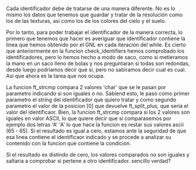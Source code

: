 Cada identificador debe de tratarse de una manera diferente. No es lo mismo los datos que tenemos que guardar y tratar de la resolución como los de las texturas, asi como los de los colores del cielo y el suelo.

Por lo tanto, para poder trabajar el identificador de la manera correcta, lo primero que tenemos que hacer es averiguar que identificador contiene la linea que hemos obtenido por el GNL en cada iteración del while. Es cierto que anteriormente en la funcion check_identifiers hemos comprobado los identificadores, pero lo hemos hecho a modo de saco, como si metieramos la mano en un saco lleno de bolas y nos preguntaran si todas son redondas, desde luego podriamos decir que si, pero no sabiramos decir cual es cual. Asi que ahora es la tarea que nos ocupa.

La funcion ft_strcmp compara 2 valores 'char' que se le pasan por parametro indicando si son iguales o no.
Sabiend esto, le paso como primer parametro el string del identificador que quiero tratar y como segundo parametro el valor de la posicion [0] que devuelve ft_split_plus, que seria el valor del identificaor. Bien, la funcion ft_strcmp compara si los 2 valores son iguales en valor ASCII, lo que quiere decir que si comparasemos por ejemplo dos letras 'A' 'A' lo que hace la funcion es restar sus valores ascii (65 - 65). Si el resultado es igual a cero, estamos ante la seguridad de que esa linea contiene el identificaor indicado y se procede a analizar su contenido con la funcion que contiene la condicion.

Si el resultado es distindo de cero, los valores comparados no son iguales y saltaria a comprobar si pertene a otro identificador. sencillo verdad?
